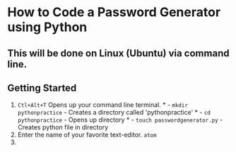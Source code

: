 # How to Code a Password Generator using Python
This will be done on Linux (Ubuntu) via command line.
---
## Getting Started

  1. `Ctl+Alt+T` Opens up your command line terminal.
    * - `mkdir pythonpractice` - Creates a directory called 'pythonpractice'
    * - `cd pythonpractice` - Opens up directory
    * - `touch passwordgenerator.py` - Creates python file in directory  
  2. Enter the name of your favorite text-editor. `atom`
  3. 
